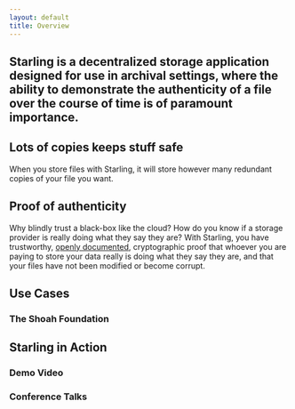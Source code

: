 ```yaml
---
layout: default
title: Overview
---
```


## Starling is a decentralized storage application designed for use in archival settings, where the ability to demonstrate the authenticity of a file over the course of time is of paramount importance.

## Lots of copies keeps stuff safe
When you store files with Starling, it will store however many redundant copies of your file you want.

## Proof of authenticity
Why blindly trust a black-box like the cloud? How do you know if a storage provider is really doing what they say they are? With Starling, you have trustworthy, [openly documented](https://filecoin.io/#research), cryptographic proof that whoever you are paying to store your data really is doing what they say they are, and that your files have not been modified or become corrupt.

## Use Cases

### The Shoah Foundation

## Starling in Action

### Demo Video

### Conference Talks